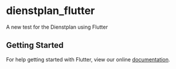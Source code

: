# dienstplan_flutter

A new test for the Dienstplan using Flutter

## Getting Started

For help getting started with Flutter, view our online
[documentation](https://flutter.io/).
